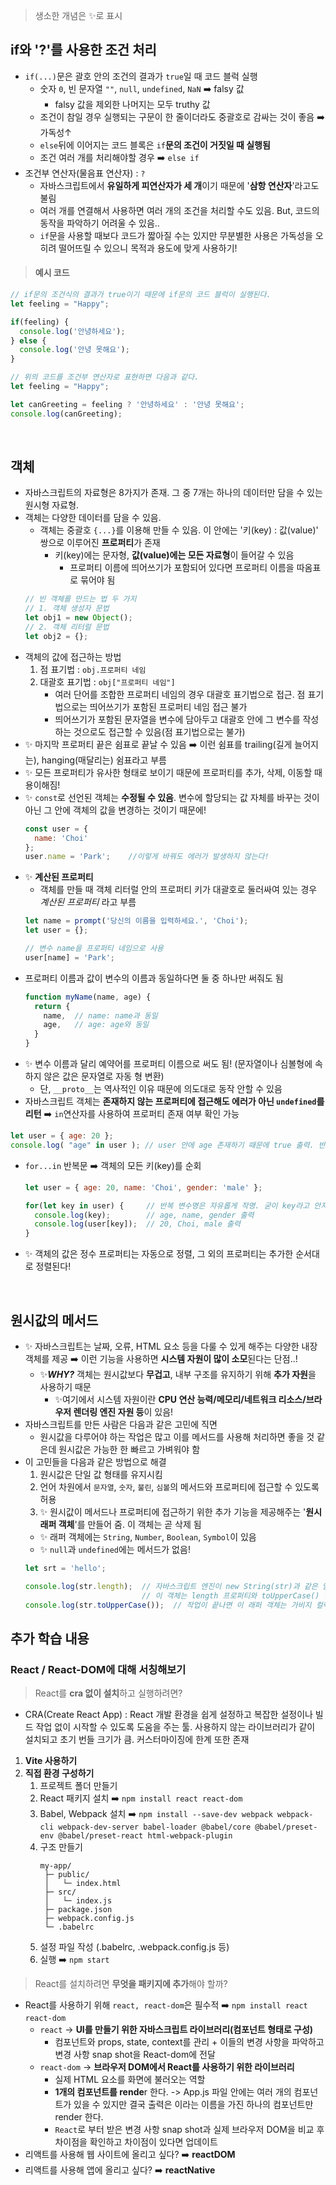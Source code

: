 > 생소한 개념은 ✨로 표시

## if와 '?'를 사용한 조건 처리
- ```if(...)```문은 괄호 안의 조건의 결과가 ```true```일 때 코드 블럭 실행
  - 숫자 ```0```, 빈 문자열 ```""```, ```null```, ```undefined```, ```NaN``` ➡️ falsy 값
    - falsy 값을 제외한 나머지는 모두 truthy 값
  - 조건이 참일 경우 실행되는 구문이 한 줄이더라도 중괄호로 감싸는 것이 좋음 ➡️ 가독성↑
  - ```else```뒤에 이어지는 코드 블록은 ```if```**문의 조건이 거짓일 때 실행됨**
  - 조건 여러 개를 처리해야할 경우 ➡️ ```else if```
- 조건부 연산자(물음표 연산자) : ```?```
  - 자바스크립트에서 **유일하게 피연산자가 세 개**이기 때문에 '**삼항 연산자**'라고도 불림
  - 여러 개를 연결해서 사용하면 여러 개의 조건을 처리할 수도 있음. But, 코드의 동작을 파악하기 어려울 수 있음..
  - ```if```문을 사용할 때보다 코드가 짧아질 수는 있지만 무분별한 사용은 가독성을 오히려 떨어뜨릴 수 있으니 목적과 용도에 맞게 사용하기!

> #### 예시 코드
```javascript
// if문의 조건식의 결과가 true이기 때문에 if문의 코드 블럭이 실행된다.
let feeling = "Happy";

if(feeling) {
  console.log('안녕하세요');
} else {
  console.log('안녕 못해요');
}

// 위의 코드를 조건부 연산자로 표현하면 다음과 같다.
let feeling = "Happy";

let canGreeting = feeling ? '안녕하세요' : '안녕 못해요';
console.log(canGreeting);
```

<br>

## 객체
- 자바스크립트의 자료형은 8가지가 존재. 그 중 7개는 하나의 데이터만 담을 수 있는 원시형 자료형.
- 객체는 다양한 데이터를 담을 수 있음.
  - 객체는 중괄호 ```{...}```를 이용해 만들 수 있음. 이 안에는 '키(key) : 값(value)' 쌍으로 이루어진 **프로퍼티**가 존재
    - 키(key)에는 문자형, **값(value)에는 모든 자료형**이 들어갈 수 있음
      - 프로퍼티 이름에 띄어쓰기가 포함되어 있다면 프로퍼티 이름을 따옴표로 묶어야 됨
  ```javascript
  // 빈 객체를 만드는 법 두 가지
  // 1. 객체 생성자 문법
  let obj1 = new Object();
  // 2. 객체 리터럴 문법
  let obj2 = {};
  ```
- 객체의 값에 접근하는 방법
  1. 점 표기법 : ```obj.프로퍼티 네임```
  2. 대괄호 표기법 : ```obj["프로퍼티 네임"]```
     - 여러 단어를 조합한 프로퍼티 네임의 경우 대괄호 표기법으로 접근. 점 표기법으로는 띄어쓰기가 포함된 프로퍼티 네임 접근 불가
     - 띄어쓰기가 포함된 문자열을 변수에 담아두고 대괄호 안에 그 변수를 작성하는 것으로도 접근할 수 있음(점 표기법으로는 불가)
- ✨ 마지막 프로퍼티 끝은 쉼표로 끝날 수 있음 ➡️ 이런 쉼표를 trailing(길게 늘어지는), hanging(매달리는) 쉼표라고 부름
- ✨ 모든 프로퍼티가 유사한 형태로 보이기 때문에 프로퍼티를 추가, 삭제, 이동할 때 용이해짐!
- ✨ ```const```로 선언된 객체는 **수정될 수 있음**. 변수에 할당되는 값 자체를 바꾸는 것이 아닌 그 안에 객체의 값을 변경하는 것이기 때문에!
  ```javascript
  const user = {
    name: 'Choi'
  };
  user.name = 'Park';    //이렇게 바꿔도 에러가 발생하지 않는다!
  ```
- ✨ **계산된 프로퍼티**
  - 객체를 만들 때 객체 리터럴 안의 프로퍼티 키가 대괄호로 둘러싸여 있는 경우 _계산된 프로퍼티_ 라고 부름
  ```javascript
  let name = prompt('당신의 이름을 입력하세요.', 'Choi');
  let user = {};

  // 변수 name을 프로퍼티 네임으로 사용
  user[name] = 'Park';
  ```
- 프로퍼티 이름과 값이 변수의 이름과 동일하다면 둘 중 하나만 써줘도 됨
  ```javascript
  function myName(name, age) {
    return {
      name,  // name: name과 동일
      age,   // age: age와 동일
    }
  }
  ```
- ✨ 변수 이름과 달리 예약어를 프로퍼티 이름으로 써도 됨! (문자열이나 심볼형에 속하지 않은 값은 문자열로 자동 형 변환)
  - 단, ```__proto__```는 역사적인 이유 때문에 의도대로 동작 안할 수 있음
- 자바스크립트 객체는 **존재하지 않는 프로퍼티에 접근해도 에러가 아닌 ```undefined```를 리턴** ➡️ ```in```연산자를 사용하여 프로퍼티 존재 여부 확인 가능
```javascript
let user = { age: 20 };
console.log( "age" in user ); // user 안에 age 존재하기 때문에 true 출력. 반드시 프로퍼티 이름은 in 왼쪽에 따옴표를 포함하여 작성
```
- ```for...in``` 반복문 ➡️ 객체의 모든 키(key)를 순회
  ```javascript
  let user = { age: 20, name: 'Choi', gender: 'male' };

  for(let key in user) {     // 반복 변수명은 자유롭게 작명. 굳이 key라고 안지어도 됨.
    console.log(key);        // age, name, gender 출력
    console.log(user[key]);  // 20, Choi, male 출력
  }
  ```
- ✨ 객체의 값은 정수 프로퍼티는 자동으로 정렬, 그 외의 프로퍼티는 추가한 순서대로 정렬된다!

<br>

## 원시값의 메서드
- ✨ 자바스크립트는 날짜, 오류, HTML 요소 등을 다룰 수 있게 해주는 다양한 내장 객체를 제공 ➡️ 이런 기능을 사용하면 **시스템 자원이 많이 소모**된다는 단점..!
  - ✨**_WHY?_**  객체는 원시값보다 **무겁고**, 내부 구조를 유지하기 위해 **추가 자원**을 사용하기 때문
    - ✨여기에서 시스템 자원이란 **CPU 연산 능력/메모리/네트워크 리소스/브라우저 렌더링 엔진 자원 등**이 있음!
- 자바스크립트를 만든 사람은 다음과 같은 고민에 직면
  - 원시값을 다루어야 하는 작업은 많고 이를 메서드를 사용해 처리하면 좋을 것 같은데 원시값은 가능한 한 빠르고 가벼워야 함
- 이 고민들을 다음과 같은 방법으로 해결
  1. 원시값은 단일 값 형태를 유지시킴
  2. 언어 차원에서 ```문자열```, ```숫자```, ```불린```, ```심볼```의 메서드와 프로퍼티에 접근할 수 있도록 허용
  3. ✨ 원시값이 메서드나 프로퍼티에 접근하기 위한 추가 기능을 제공해주는 '**원시 래퍼 객체**'를 만들어 줌. 이 객체는 곧 삭제 됨
    - ✨ 래퍼 객체에는 ```String```, ```Number```, ```Boolean```, ```Symbol```이 있음
    - ✨ ```null```과 ```undefined```에는 메서드가 없음!
  ```javascript
  let srt = 'hello';

  console.log(str.length);  // 자바스크립트 엔진이 new String(str)과 같은 임시 String 객체를 내부적으로 만듦
                            // 이 객체는 length 프로퍼티와 toUpperCase() 같은 메서드를 가지고 있음
  console.log(str.toUpperCase());  // 작업이 끝나면 이 래퍼 객체는 가비지 컬렉션에 의해 사라짐
  ```

## 추가 학습 내용
### React / React-DOM에 대해 서칭해보기
> React를 **cra 없이 설치**하고 실행하려면?
  - CRA(Create React App) : React 개발 환경을 쉽게 설정하고 복잡한 설정이나 빌드 작업 없이 시작할 수 있도록 도움을 주는 툴. 사용하지 않는 라이브러리가 같이 설치되고 초기 번들 크기가 큼. 커스터마이징에 한계 또한 존재
  1. **Vite 사용하기**
  2. **직접 환경 구성하기**
     1. 프로젝트 폴더 만들기
     2. React 패키지 설치 ➡️ 
        ```npm install react react-dom```
     3. Babel, Webpack 설치 ➡️ 
        ```npm install --save-dev webpack webpack-cli webpack-dev-server babel-loader @babel/core @babel/preset-env @babel/preset-react html-webpack-plugin```
     4. 구조 만들기
        ```
        my-app/
         ├─ public/
         │   └─ index.html
         ├─ src/
         │   └─ index.js
         ├─ package.json
         ├─ webpack.config.js
         └─ .babelrc
        ```
     5. 설정 파일 작성 (.babelrc, .webpack.config.js 등)
     6. 실행 ➡️ ```npm start```
  
> React를 설치하려면 **무엇을 패키지에 추가**해야 할까?
  - React를 사용하기 위해 ```react, react-dom```은 필수적 ➡️ ```npm install react react-dom```
    - ```react``` -> **UI를 만들기 위한 자바스크립트 라이브러리(컴포넌트 형태로 구성)**
      - 컴포넌트와 props, state, context를 관리 + 이들의 변경 사항을 파악하고 변경 사항 snap shot을 React-dom에 전달
    - ```react-dom``` -> **브라우저 DOM에서 React를 사용하기 위한 라이브러리**
      - 실제 HTML 요소를 화면에 불러오는 역할
      - **1개의 컴포넌트를 rende**r 한다. -> App.js 파일 안에는 여러 개의 컴포넌트가 있을 수 있지만 결국 출력은 <App/>이라는 이름을 가진 하나의 컴포넌트만 render 한다.
      - ```React```로 부터 받은 변경 사항 snap shot과 실제 브라우저 DOM을 비교 후 차이점을 확인하고 차이점이 있다면 업데이트
  - 리액트를 사용해 웹 사이트에 올리고 싶다? ➡️ **reactDOM**
  - 리액트를 사용해 앱에 올리고 싶다? ➡️ **reactNative**
